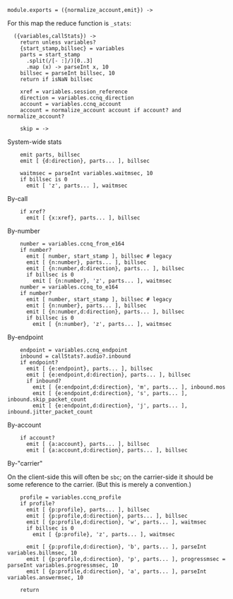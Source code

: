     module.exports = ({normalize_account,emit}) ->

For this map the reduce function is `_stats`:

      ({variables,callStats}) ->
        return unless variables?
        {start_stamp,billsec} = variables
        parts = start_stamp
          .split(/[- :]/)[0..3]
          .map (x) -> parseInt x, 10
        billsec = parseInt billsec, 10
        return if isNaN billsec

        xref = variables.session_reference
        direction = variables.ccnq_direction
        account = variables.ccnq_account
        account = normalize_account account if account? and normalize_account?

        skip = ->

System-wide stats

        emit parts, billsec
        emit [ {d:direction}, parts... ], billsec

        waitmsec = parseInt variables.waitmsec, 10
        if billsec is 0
          emit [ 'z', parts... ], waitmsec

By-call

        if xref?
          emit [ {x:xref}, parts... ], billsec

By-number

        number = variables.ccnq_from_e164
        if number?
          emit [ number, start_stamp ], billsec # legacy
          emit [ {n:number}, parts... ], billsec
          emit [ {n:number,d:direction}, parts... ], billsec
          if billsec is 0
            emit [ {n:number}, 'z', parts... ], waitmsec
        number = variables.ccnq_to_e164
        if number?
          emit [ number, start_stamp ], billsec # legacy
          emit [ {n:number}, parts... ], billsec
          emit [ {n:number,d:direction}, parts... ], billsec
          if billsec is 0
            emit [ {n:number}, 'z', parts... ], waitmsec

By-endpoint

        endpoint = variables.ccnq_endpoint
        inbound = callStats?.audio?.inbound
        if endpoint?
          emit [ {e:endpoint}, parts... ], billsec
          emit [ {e:endpoint,d:direction}, parts... ], billsec
          if inbound?
            emit [ {e:endpoint,d:direction}, 'm', parts... ], inbound.mos
            emit [ {e:endpoint,d:direction}, 's', parts... ], inbound.skip_packet_count
            emit [ {e:endpoint,d:direction}, 'j', parts... ], inbound.jitter_packet_count

By-account

        if account?
          emit [ {a:account}, parts... ], billsec
          emit [ {a:account,d:direction}, parts... ], billsec

By-"carrier"

On the client-side this will often be `sbc`; on the carrier-side it should be some reference to the carrier. (But this is merely a convention.)

        profile = variables.ccnq_profile
        if profile?
          emit [ {p:profile}, parts... ], billsec
          emit [ {p:profile,d:direction}, parts... ], billsec
          emit [ {p:profile,d:direction}, 'w', parts... ], waitmsec
          if billsec is 0
            emit [ {p:profile}, 'z', parts... ], waitmsec

          emit [ {p:profile,d:direction}, 'b', parts... ], parseInt variables.billmsec, 10
          emit [ {p:profile,d:direction}, 'p', parts... ], progressmsec = parseInt variables.progressmsec, 10
          emit [ {p:profile,d:direction}, 'a', parts... ], parseInt variables.answermsec, 10

        return
